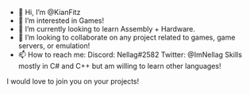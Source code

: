 - 👋 Hi, I’m @KianFitz
- 👀 I’m interested in Games!
- 🌱 I’m currently looking to learn Assembly + Hardware.
- 💞️ I’m looking to collaborate on any project related to games, game servers, or emulation!
- 📫 How to reach me: Discord: Nellag#2582 Twitter: @ImNellag
Skills mostly in C# and C++ but am willing to learn other languages!


I would love to join you on your projects!

<!---
KianFitz/KianFitz is a ✨ special ✨ repository because its `README.md` (this file) appears on your GitHub profile.
You can click the Preview link to take a look at your changes.
--->
